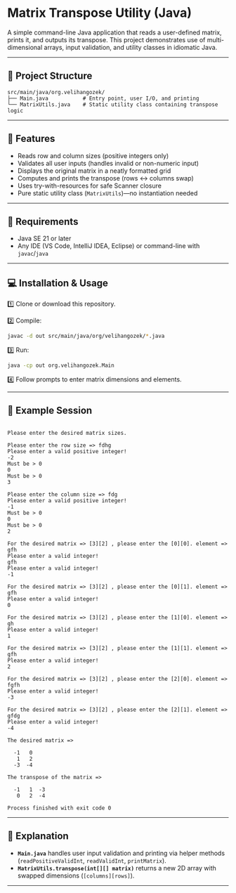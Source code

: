 # Matrix Transpose Utility (Java)

A simple command-line Java application that reads a user-defined matrix, prints it, and outputs its transpose. This project demonstrates use of multi-dimensional arrays, input validation, and utility classes in idiomatic Java.

---

## 📂 Project Structure

```
src/main/java/org.velihangozek/
├── Main.java           # Entry point, user I/O, and printing
└── MatrixUtils.java    # Static utility class containing transpose logic
```

---

## 🚀 Features

- Reads row and column sizes (positive integers only)
- Validates all user inputs (handles invalid or non-numeric input)
- Displays the original matrix in a neatly formatted grid
- Computes and prints the transpose (rows ↔ columns swap)
- Uses try-with-resources for safe Scanner closure
- Pure static utility class (`MatrixUtils`)—no instantiation needed

---

## 🔧 Requirements

- Java SE 21 or later
- Any IDE (VS Code, IntelliJ IDEA, Eclipse) or command-line with `javac`/`java`

---

## 💻 Installation & Usage

1️⃣ Clone or download this repository.

2️⃣ Compile:
```bash
javac -d out src/main/java/org/velihangozek/*.java
```

3️⃣ Run:
```bash
java -cp out org.velihangozek.Main
```

4️⃣ Follow prompts to enter matrix dimensions and elements.

---

## 🎯 Example Session

```

Please enter the desired matrix sizes.

Please enter the row size => fdhg
Please enter a valid positive integer!
-2
Must be > 0
0
Must be > 0
3

Please enter the column size => fdg
Please enter a valid positive integer!
-1
Must be > 0
0
Must be > 0
2

For the desired matrix => [3][2] , please enter the [0][0]. element => gfh
Please enter a valid integer!
gfh
Please enter a valid integer!
-1

For the desired matrix => [3][2] , please enter the [0][1]. element => gfh
Please enter a valid integer!
0

For the desired matrix => [3][2] , please enter the [1][0]. element => gh
Please enter a valid integer!
1

For the desired matrix => [3][2] , please enter the [1][1]. element => gfh
Please enter a valid integer!
2

For the desired matrix => [3][2] , please enter the [2][0]. element => fgfh
Please enter a valid integer!
-3

For the desired matrix => [3][2] , please enter the [2][1]. element => gfdg
Please enter a valid integer!
-4

The desired matrix => 

  -1   0
   1   2
  -3  -4

The transpose of the matrix => 

  -1   1  -3
   0   2  -4

Process finished with exit code 0
```

---

## 📖 Explanation

- **`Main.java`** handles user input validation and printing via helper methods (`readPositiveValidInt`, `readValidInt`, `printMatrix`).
- **`MatrixUtils.transpose(int[][] matrix)`** returns a new 2D array with swapped dimensions (`[columns][rows]`).

---